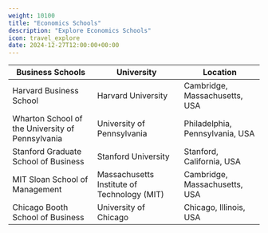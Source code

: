 ```yaml
---
weight: 10100
title: "Economics Schools"
description: "Explore Economics Schools"
icon: travel_explore
date: 2024-12-27T12:00:00+00:00
---
```


| Business Schools                                   | University                                    | Location                           |
|---------------------------------------------------|-----------------------------------------------|------------------------------------|
| Harvard Business School                           | Harvard University                            | Cambridge, Massachusetts, USA      |
| Wharton School of the University of Pennsylvania   | University of Pennsylvania                    | Philadelphia, Pennsylvania, USA    |
| Stanford Graduate School of Business              | Stanford University                           | Stanford, California, USA          |
| MIT Sloan School of Management                     | Massachusetts Institute of Technology (MIT)    | Cambridge, Massachusetts, USA      |
| Chicago Booth School of Business                  | University of Chicago                         | Chicago, Illinois, USA             |
